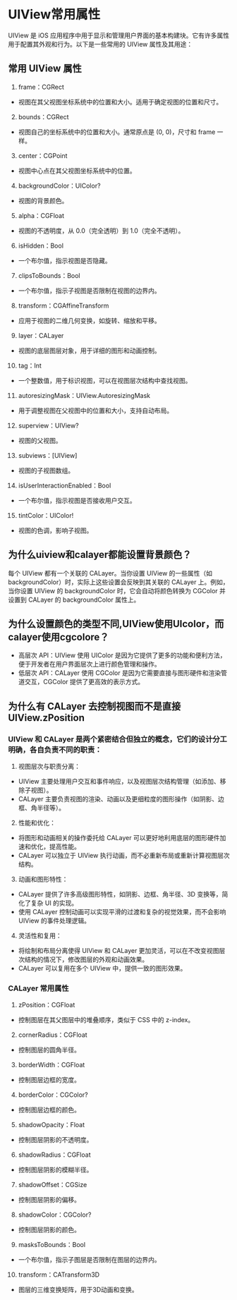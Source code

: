 # UIView常用属性

UIView 是 iOS 应用程序中用于显示和管理用户界面的基本构建块。它有许多属性用于配置其外观和行为。以下是一些常用的 UIView 属性及其用途：

## 常用 UIView 属性

1. frame：CGRect

-   视图在其父视图坐标系统中的位置和大小。适用于确定视图的位置和尺寸。

2. bounds：CGRect

-   视图自己的坐标系统中的位置和大小。通常原点是 (0, 0)，尺寸和 frame 一样。

3. center：CGPoint

-   视图中心点在其父视图坐标系统中的位置。

4. backgroundColor：UIColor?

-   视图的背景颜色。

5. alpha：CGFloat

-   视图的不透明度，从 0.0（完全透明）到 1.0（完全不透明）。

6. isHidden：Bool

-   一个布尔值，指示视图是否隐藏。

7. clipsToBounds：Bool

-   一个布尔值，指示子视图是否限制在视图的边界内。

8. transform：CGAffineTransform

-   应用于视图的二维几何变换，如旋转、缩放和平移。

9. layer：CALayer

-   视图的底层图层对象，用于详细的图形和动画控制。

10. tag：Int

-   一个整数值，用于标识视图，可以在视图层次结构中查找视图。

11. autoresizingMask：UIView.AutoresizingMask

-   用于调整视图在父视图中的位置和大小，支持自动布局。

12. superview：UIView?

-   视图的父视图。

13. subviews：[UIView]

-   视图的子视图数组。

14. isUserInteractionEnabled：Bool

-   一个布尔值，指示视图是否接收用户交互。

15. tintColor：UIColor!

-   视图的色调，影响子视图。

## 为什么uiview和calayer都能设置背景颜色？

每个 UIView 都有一个关联的 CALayer。当你设置 UIView 的一些属性（如 backgroundColor）时，实际上这些设置会反映到其关联的 CALayer 上。例如，当你设置 UIView 的 backgroundColor 时，它会自动将颜色转换为 CGColor 并设置到 CALayer 的 backgroundColor 属性上。

## 为什么设置颜色的类型不同,UIView使用UIcolor，而calayer使用cgcolore？

-   高层次 API：UIView 使用 UIColor 是因为它提供了更多的功能和便利方法，便于开发者在用户界面层次上进行颜色管理和操作。
-   低层次 API：CALayer 使用 CGColor 是因为它需要直接与图形硬件和渲染管道交互，CGColor 提供了更高效的表示方式。

## 为什么有 CALayer 去控制视图而不是直接 UIView.zPosition

### UIView 和 CALayer 是两个紧密结合但独立的概念，它们的设计分工明确，各自负责不同的职责：

1. 视图层次与职责分离：

-   UIView 主要处理用户交互和事件响应，以及视图层次结构管理（如添加、移除子视图）。
-   CALayer 主要负责视图的渲染、动画以及更细粒度的图形操作（如阴影、边框、角半径等）。

2. 性能和优化：

-   将图形和动画相关的操作委托给 CALayer 可以更好地利用底层的图形硬件加速和优化，提高性能。
-   CALayer 可以独立于 UIView 执行动画，而不必重新布局或重新计算视图层次结构。

3. 动画和图形特性：

-   CALayer 提供了许多高级图形特性，如阴影、边框、角半径、3D 变换等，简化了复杂 UI 的实现。
-   使用 CALayer 控制动画可以实现平滑的过渡和复杂的视觉效果，而不会影响 UIView 的事件处理逻辑。

4. 灵活性和复用：

-   将绘制和布局分离使得 UIView 和 CALayer 更加灵活，可以在不改变视图层次结构的情况下，修改图层的外观和动画效果。
-   CALayer 可以复用在多个 UIView 中，提供一致的图形效果。

### CALayer 常用属性

1. zPosition：CGFloat

-   控制图层在其父图层中的堆叠顺序，类似于 CSS 中的 z-index。

2. cornerRadius：CGFloat

-   控制图层的圆角半径。

3. borderWidth：CGFloat

-   控制图层边框的宽度。

4. borderColor：CGColor?

-   控制图层边框的颜色。

5. shadowOpacity：Float

-   控制图层阴影的不透明度。

6. shadowRadius：CGFloat

-   控制图层阴影的模糊半径。

7. shadowOffset：CGSize

-   控制图层阴影的偏移。

8. shadowColor：CGColor?

-   控制图层阴影的颜色。

9. masksToBounds：Bool

-   一个布尔值，指示子图层是否限制在图层的边界内。

10. transform：CATransform3D

-   图层的三维变换矩阵，用于3D动画和变换。
